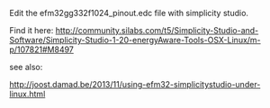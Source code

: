 Edit the efm32gg332f1024_pinout.edc file with simplicity studio.

Find it here: http://community.silabs.com/t5/Simplicity-Studio-and-Software/Simplicity-Studio-1-20-energyAware-Tools-OSX-Linux/m-p/107821#M8497

see also: 

http://joost.damad.be/2013/11/using-efm32-simplicitystudio-under-linux.html
